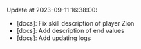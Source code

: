 Update at $\text{2023-09-11 16:38:00}$:
* [docs]: Fix skill description of player Zion
* [docs]: Add description of end values
* [docs]: Add updating logs